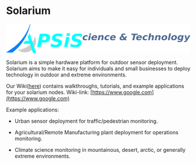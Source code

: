 Solarium 
======
![Alt text](https://github.com/danfujita/danfujita.github.io/blob/master/images/apsis_logo.png)


Solarium is a simple hardware platform for outdoor sensor deployment. Solarium aims to make it easy for individuals and small businesses to deploy technology in outdoor and extreme environments.

Our Wiki([here](https://www.google.com)) contains walkthroughs, tutorials, and example applications for your solarium nodes.
Wiki-link: [https://www.google.com](https://www.google.com)

Example applications:

* Urban sensor deployment for traffic/pedestrian monitoring.

* Agricultural/Remote Manufacturing plant deployment for operations monitoring.

* Climate science monitoring in mountainous, desert, arctic, or generally extreme environments.

